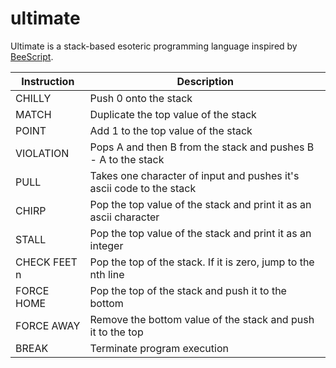 # ultimate

Ultimate is a stack-based esoteric programming language inspired by [BeeScript](https://esolangs.org/wiki/BeeScript).

| Instruction | Description |
| ------ | ------ |
| CHILLY | Push 0 onto the stack |
| MATCH | Duplicate the top value of the stack |
| POINT | Add 1 to the top value of the stack |
| VIOLATION | Pops A and then B from the stack and pushes B - A to the stack |
| PULL | Takes one character of input and pushes it's ascii code to the stack |
| CHIRP | Pop the top value of the stack and print it as an ascii character |
| STALL | Pop the top value of the stack and print it as an integer |
| CHECK FEET n | Pop the top of the stack. If it is zero, jump to the nth line |
| FORCE HOME | Pop the top of the stack and push it to the bottom |
| FORCE AWAY | Remove the bottom value of the stack and push it to the top |
| BREAK | Terminate program execution |